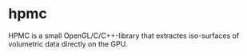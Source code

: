 hpmc
====

HPMC is a small OpenGL/C/C++-library that extractes iso-surfaces of volumetric data directly on the GPU.

